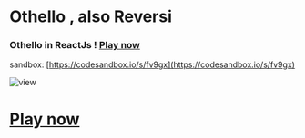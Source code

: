 # Othello , also Reversi

### Othello in ReactJs ! [Play now](https://blue-othello.netlify.app/)

sandbox: [https://codesandbox.io/s/fv9gx](https://codesandbox.io/s/fv9gx)

![view](https://raw.githubusercontent.com/blueedgetechno/othello/master/img/view.png)

# [Play now](https://blue-othello.netlify.app/)

